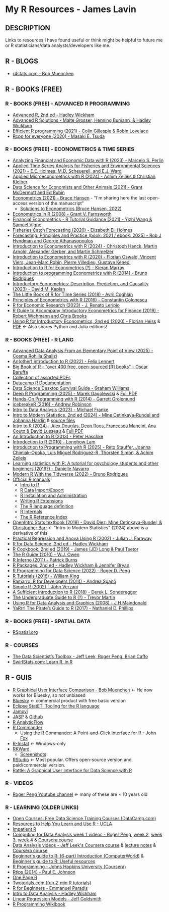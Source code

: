 # My R Resources - James Lavin

## DESCRIPTION

Links to resources I have found useful or think might be helpful to future me or R statisticians/data analysts/developers like me.

## R - BLOGS

* [r4stats.com - Bob Muenchen](https://r4stats.com/)

## R - BOOKS (FREE)

### R - BOOKS (FREE) - ADVANCED R PROGRAMMING

* [Advanced R, 2nd ed - Hadley Wickham](https://adv-r.hadley.nz/)
* [Advanced R Solutions - Malte Grosser, Henning Bumann, & Hadley Wickham](https://advanced-r-solutions.rbind.io/)
* [Efficient R programming (2021) - Colin Gillespie & Robin Lovelace](https://csgillespie.github.io/efficientR/)
* [Rcpp for everyone (2020) - Masaki E. Tsuda](https://teuder.github.io/rcpp4everyone_en/rcpp4everyone_en.pdf)

### R - BOOKS (FREE) - ECONOMETRICS & TIME SERIES

* [Analyzing Financial and Economic Data with R (2023) - Marcelo S. Perlin](https://msperlin.com/afedr/)
* [Applied Time Series Analysis for Fisheries and Environmental Sciences (2021) - E.E. Holmes, M.D. Scheuerell, and E.J. Ward](https://atsa-es.github.io/atsa-labs/Applied_Time_Series_Analysis.pdf)
* [Applied Microeconometrics with R (2024) - Achim Zeileis & Christian Kleiber](https://discdown.org/microeconometrics/)
* [Data Science for Economists and Other Animals (2021) - Grant McDermott and Ed Rubin](https://grantmcdermott.com/ds4e/)
* [Econometrics (2021) - Bruce Hansen](https://juergenmeinecke.github.io/EMET8014/_downloads/a02e6ab05c5e8d4cad903b9c8fd339cc/Econometrics_by_Bruce_Hansen.pdf) - "I'm sharing here the last open-access version of the manuscript"
  * [Solutions to Econometrics (Bruce Hansen, 2022)](https://github.com/zhizhongpu/solutions_econometrics_hansen)
* [Econometrics in R (2008) - Grant V. Farnsworth](https://cran.r-project.org/doc/contrib/Farnsworth-EconometricsInR.pdf)
* [Financial Econometrics - R Tutorial Guidance (2021) - Yizhi Wang & Samuel Vigne](https://papers.ssrn.com/sol3/papers.cfm?abstract_id=3863563)
* [Fisheries Catch Forecasting (2020) - Elizabeth Eli Holmes](https://fish-forecast.github.io/Fish-Forecast-Bookdown/)
* [Forecasting: Principles and Practice (book: 2021 / ebook: 2025) - Rob J Hyndman and George Athanasopoulos](https://otexts.com/fpp3/)
* [Introduction to Econometrics with R (2024) - Christoph Hanck, Martin Arnold, Alexander Gerber, and Martin Schmelzer](https://www.econometrics-with-r.org/ITER.pdf)
* [Introduction to Econometrics with R (2020) - Florian Oswald, Vincent Viers, Jean-Marc Robin, Pierre Villedieu, Gustave Kenedi](https://scpoecon.github.io/ScPoEconometrics/)
* [Introduction to R for Econometrics (?) - Kieran Marray](https://bookdown.org/kieranmarray/intro_to_r_for_econometrics/)
* [Introduction to programming Econometrics with R (2014) - Bruno Rodrigues](http://qe4policy.ec.unipi.it/wp-content/uploads/2015/10/Introduction-to-programming-Econometrics-with-R-Draft.pdf)
* [Introductory Econometrics: Description, Prediction, and Causality (2023) - David M. Kaplan](https://kaplandm.github.io/Kaplan_Intro_Econometrics_text.pdf)
* [The Little Book of R for Time Series (2018) - Avril Coghlan](https://media.readthedocs.org/pdf/a-little-book-of-r-for-time-series/latest/a-little-book-of-r-for-time-series.pdf)
* [Principles of Econometrics with R (2016) - Constantin Colonescu](https://bookdown.org/ccolonescu/RPoE4/RPoE.pdf)
* [R for Economic Research (2023) - J. Renato Leripio](https://book.rleripio.com/)
* [R Guide to Accompany Introductory Econometrics for Finance (2019) - Robert Wichmann and Chris Brooks](https://papers.ssrn.com/sol3/papers.cfm?abstract_id=3466882)
* [Using R for Introductory Econometrics, 2nd ed (2020) - Florian Heiss](http://www.urfie.net/) & [PDF](http://www.urfie.net/downloads/PDF/URfIE_web.pdf) <- Also shares Python and Julia editions!

### R - BOOKS (FREE) - R LANG

* [Advanced Data Analysis From an Elementary Point of View (2025) - Cosma Rohilla Shalizi](http://www.stat.cmu.edu/~cshalizi/ADAfaEPoV/ADAfaEPoV.pdf)
* [An(other) introduction to R (2022) - Felix Lennert](https://bookdown.org/f_lennert/introduction-to-r/)
* [Big Book of R - "over 400 free, open-sourced [R] books" - Oscar Baruffa](https://www.bigbookofr.com/)
* [Collection of assorted PDFs](https://cran.r-project.org/doc/contrib/)
* [Datacamp R Documentation](https://www.datacamp.com/doc/r/category/r-documentation)
* [Data Science Desktop Survival Guide - Graham Williams](http://onepager.togaware.com/)
* [Deep R Programming (2025) - Marek Gagolewski](https://deepr.gagolewski.com/) & [Full PDF](https://deepr.gagolewski.com/deepr.pdf)
* [Hands-On Programming with R (2014) - Garrett Grolemund](https://rstudio-education.github.io/hopr/)
* [icebreakeR (2016) - Andrew Robinson](http://cran.r-project.org/doc/contrib/Robinson-icebreaker.pdf)
* [Intro to Data Analysis (2023) - Michael Franke](https://michael-franke.github.io/intro-data-analysis/index.html)
* [Intro to Modern Statistics, 2nd ed (2024) - Mine Çetinkaya-Rundel and Johanna Hardin](https://openintro-ims.netlify.app/) & [source files](https://github.com/openintrostat/ims)
* [Intro to R (2024) - Alex Douglas, Deon Roos, Francesca Mancini, Ana Couto & David Lusseau](https://intro2r.com/) & [Full PDF](https://intro2r.com/Rbook.pdf)
* [An Introduction to R (2013) - Peter Haschke](https://www.sas.rochester.edu/psc/thestarlab/help/rcourse/R-Course.pdf)
* [Introduction to R (2010) - Longhow Lam](http://cran.r-project.org/doc/contrib/Lam-IntroductionToR_LHL.pdf)
* [Introduction to Programming with R (2025) - Reto Stauffer, Joanna Chimiak-Opoka, Luis Miguel Rodríguez-R, Thorsten Simon, & Achim Zeileis](https://discdown.org/rprogramming/index.html)
* [Learning statistics with R: A tutorial for psychology students and other beginners (2019?) - Danielle Navarro](https://learningstatisticswithr.com/)
* [Modern R With the Tidyverse (2022) - Bruno Rodrigues](http://modern-rstats.eu/)
* [Official R manuals](https://cran.r-project.org/manuals.html)
  * [Intro to R](https://cran.r-project.org/doc/manuals/r-release/R-intro.pdf)
  * [R Data Import/Export](https://cran.r-project.org/doc/manuals/r-release/R-data.pdf)
  * [R Installation and Administration](https://cran.r-project.org/doc/manuals/r-release/R-admin.pdf)
  * [Writing R Extensions](https://cran.r-project.org/doc/manuals/r-release/R-exts.pdf)
  * [The R language definition](https://cran.r-project.org/doc/manuals/r-release/R-lang.pdf)
  * [R Internals](https://cran.r-project.org/doc/manuals/r-release/R-ints.pdf)
  * [The R Reference Index](https://cran.r-project.org/doc/manuals/r-release/fullrefman.pdf)
* [OpenIntro Stats textbook (2019) - David Diez, Mine Cetinkaya-Rundel, & Christopher Barr](https://www.openintro.org/book/os/) <- "Intro to Modern Statistics" (2024) above is a derivative of this
* [Practical Regression and Anova Using R (2002) - Julian J. Faraway](http://cran.r-project.org/doc/contrib/Faraway-PRA.pdf)
* [R for Data Science, 2nd ed - Hadley Wickham](https://r4ds.hadley.nz/)
* [R Cookbook, 2nd ed (2019) - James (JD) Long & Paul Teetor](https://rc2e.com/)
* [The R Guide (2010) - W.J. Owen](http://cran.r-project.org/doc/contrib/Owen-TheRGuide.pdf)
* [R Inferno (2011) - Patrick Burns](http://www.burns-stat.com/pages/Tutor/R_inferno.pdf)
* [R Packages, 2nd ed - Hadley Wickham & Jennifer Bryan](https://r-pkgs.org/)
* [R Programming for Data Science (2022) - Roger D. Peng](https://bookdown.org/rdpeng/rprogdatascience/)
* [R Tutorials (2016) - William King](http://ww2.coastal.edu/kingw/statistics/R-tutorials/index.html)
* [Ramarro: R for Developers (2014) - Andrea Spanò](http://www.quantide.com/ramarro-r-for-developers/)
* [Simple R (2002) - John Verzani](http://cran.r-project.org/doc/contrib/Verzani-SimpleR.pdf)
* [A Sufficient Introduction to R (2018) - Derek L. Sonderegger](https://dereksonderegger.github.io/570L/A_Sufficient_Introduction_to_R.pdf)
* [The Undergraduate Guide to R (?) - Trevor Martin](https://www.biostat.jhsph.edu/~ajaffe/docs/undergradguidetoR.pdf)
* [Using R for Data Analysis and Graphics (2008) - J H Maindonald](http://cran.r-project.org/doc/contrib/usingR.pdf)
* [YaRrr! The Pirate’s Guide to R (2017) - Nathaniel D. Phillips](https://bookdown.org/ndphillips/YaRrr/YaRrr.pdf)

### R - BOOKS (FREE) - SPATIAL DATA

* [RSpatial.org](https://rspatial.org/intr/index.html)

### R - COURSES

* [The Data Scientist’s Toolbox - Jeff Leek, Roger Peng, Brian Caffo](https://www.coursera.org/learn/data-scientists-tools)
* [SwirlStats.com: Learn R, in R](https://swirlstats.com/students.html)

## R - GUIS

* [R Graphical User Interface Comparison - Bob Muenchen](https://r4stats.com/articles/software-reviews/r-gui-comparison/) <- He now works for Bluesky, so not unbiased
* [Bluesky](https://www.blueskystatistics.com/product) <- commercial product with free basic version
* [Eclipse StatET: Tooling for the R language](https://projects.eclipse.org/projects/science.statet)
* [Jamovi](https://www.jamovi.org/)
* [JASP](https://jasp-stats.org/) & [Github](https://github.com/jasp-stats/jasp-desktop)
* [R AnalyticFlow](https://r.analyticflow.com/en/)
* [R Commander](https://www.john-fox.ca/RCommander/installation-notes.html)
  * [Using the R Commander: A Point-and-Click Interface for R - John Fox](https://www.john-fox.ca/RCommander/)
* [R-Instat](https://r-instat.org/) <- Windows-only
* [RKWard](https://rkward.kde.org/)
  * [Screenshots](https://rkward.kde.org/Screenshots.html)
* [RStudio](https://posit.co/products/open-source/rstudio/) <- Most popular. Offers open-source version and paid/commercial version.
* [Rattle: A Graphical User Interface for Data Science with R](http://rattle.togaware.com/)

### R - VIDEOS

* [Roger Peng Youtube channel](https://www.youtube.com/@RogerPeng/playlists) <- many of these are ~ 10 years old

### R - LEARNING (OLDER LINKS)

* [Open Courses: Free Data Science Training Courses (DataCamp.com)](https://www.datacamp.com/community/open-courses)
* [Resources to Help You Learn and Use R - UCLA](http://www.ats.ucla.edu/stat/r/)
* [Impatient R](http://www.burns-stat.com/documents/tutorials/impatient-r/)
* [Computing for Data Analysis week 1 videos - Roger Peng](http://www.youtube.com/playlist?list=PLjTlxb-wKvXNSDfcKPFH2gzHGyjpeCZmJ&feature=view_all), [week 2](http://www.youtube.com/playlist?list=PLjTlxb-wKvXNnjUTX4C8IeIhPBjPkng6B&feature=view_all), [week 3](http://www.youtube.com/playlist?list=PLjTlxb-wKvXOzI2h0F2_rYZHIXz8GWBop&feature=view_all), [week 4](http://www.youtube.com/playlist?list=PLjTlxb-wKvXOdzysAE6qrEBN_aSBC0LZS&feature=view_all) & [Coursera course](https://www.coursera.org/course/compdata)
* [Data Analysis videos - Jeff Leek's Coursera course](http://www.youtube.com/playlist?list=PLXBDYmaCbeL8efhOZS4g9W6Z3m9_hFSnT) & [lecture notes](https://github.com/jtleek/dataanalysis) & [Coursera course](https://www.coursera.org/course/dataanalysis)
* [Beginner's guide to R: (6-part) Introduction (ComputerWorld)](http://www.computerworld.com/s/article/print/9239625/Beginner_s_guide_to_R_Introduction?taxonomyName=Business+Intelligence%2FAnalytics&taxonomyId=9) & [Beginner's guide to R: Useful resources](http://www.computerworld.com/s/article/print/9239799/Beginner_s_guide_to_R_Useful_resources?taxonomyName=Business+Intelligence%2FAnalytics&taxonomyId=9)
* [R Programming - Johns Hopkins University (Coursera)](https://www.coursera.org/learn/r-programming)
* [Rtips (2014) - Paul E. Johnson](http://pj.freefaculty.org/R/Rtips.html)
* [One Page R](http://onepager.togaware.com/)
* [Twotorials.com (fun 2-min R tutorials)](http://www.twotorials.com/)
* [R for Beginners - Emmanuel Paradis](http://cran.r-project.org/doc/contrib/Paradis-rdebuts_en.pdf)
* [Intro to Data Analysis - Hadley Wickham](http://stat405.had.co.nz/)
* [Linear Regression Models - Jeff Goldsmith](http://jeffgoldsmith.com/p8111.html)
* [R Programming Wikibook](http://en.wikibooks.org/wiki/R_Programming)
